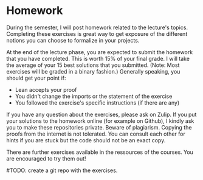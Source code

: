 # Homework

During the semester, I will post homework related to the lecture's topics. Completing these exercises is great way to get exposure of the different notions you can choose to formalize in your projects.

At the end of the lecture phase, you are expected to submit the homework that you have completed. This is worth 15% of your final grade. I will take the average of your 15 best solutions that you submitted. (Note: Most exercises will be graded in a binary fashion.)
Generally speaking, you should get your point if:
- Lean accepts your proof
- You didn't change the imports or the statement of the exercise
- You followed the exercise's specific instructions (if there are any)

If you have any question about the exercises, please ask on Zulip. 
If you put your solutions to the homework online (for example on Github), I kindly ask you to make these repositories private. 
Beware of plagiarism. Copying the proofs from the internet is not tolerated. You can consult each other for hints if you are stuck but the code should not be an exact copy.

There are further exercises available in the ressources of the courses. You are encouraged to try them out!

#TODO: create a git repo with the exercises.
